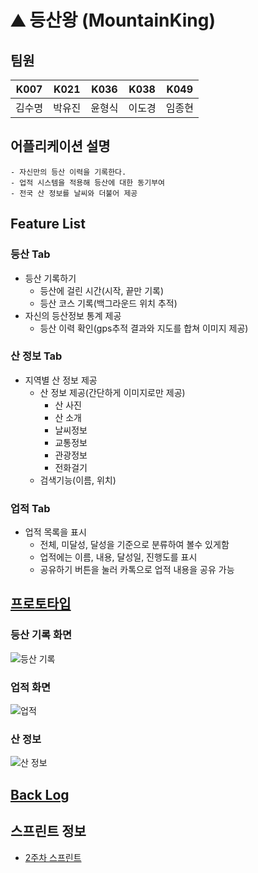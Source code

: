 # :mountain: 등산왕 (MountainKing)

## 팀원
| K007 | K021 | K036 | K038 | K049 |
| -------- | -------- | -------- | -------- | -------- |
| 김수명 | 박유진 | 윤형식 | 이도경 | 임종현 |


## 어플리케이션 설명
    - 자신만의 등산 이력을 기록한다.
    - 업적 시스템을 적용해 등산에 대한 동기부여
    - 전국 산 정보를 날씨와 더불어 제공



## Feature List
### 등산 Tab
- 등산 기록하기
    - 등산에 걸린 시간(시작, 끝만 기록)
    - 등산 코스 기록(백그라운드 위치 추적)
- 자신의 등산정보 통계 제공
    - 등산 이력 확인(gps추적 결과와 지도를 합쳐 이미지 제공)

### 산 정보 Tab
- 지역별 산 정보 제공
    - 산 정보 제공(간단하게 이미지로만 제공)
        - 산 사진
        - 산 소개
        - 날씨정보
        - 교통정보
        - 관광정보
        - 전화걸기
    - 검색기능(이름, 위치)
        

### 업적 Tab
- 업적 목록을 표시
    - 전체, 미달성, 달성을 기준으로 분류하여 볼수 있게함
    - 업적에는 이름, 내용, 달성일, 진행도를 표시
    - 공유하기 버튼을 눌러 카톡으로 업적 내용을 공유 가능

## [프로토타입](https://www.figma.com/proto/QV7K6OTle8wdLX7Zsvz3Y2/%EC%95%B1?node-id=6%3A10&scaling=scale-down&page-id=0%3A1)
### 등산 기록 화면
![등산 기록](https://user-images.githubusercontent.com/63493474/139203193-60ee7702-aade-4c0f-847d-771ac00ed6a7.PNG)

### 업적 화면
![업적](https://user-images.githubusercontent.com/63493474/139203234-e308ea72-8c73-4379-978b-e1721e448a6f.PNG)

### 산 정보
![산 정보](https://user-images.githubusercontent.com/63493474/139203269-423820fd-f04a-45a9-84da-b86ed4b20ed0.PNG)

## [Back Log](https://docs.google.com/spreadsheets/d/1qkqVNUe4wu5wITSt38hPptGilZvWjReoT-aOTzjKwCA/edit#gid=1890013602)

## 스프린트 정보
 - [2주차 스프린트](https://github.com/boostcampwm-2021/Android09-MountainKing/wiki/2%EC%A3%BC%EC%B0%A8-%EC%8A%A4%ED%94%84%EB%A6%B0%ED%8A%B8)

